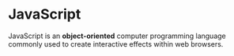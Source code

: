 # JavaScript

JavaScript is an **object-oriented** computer programming language commonly used to create interactive effects within web browsers.